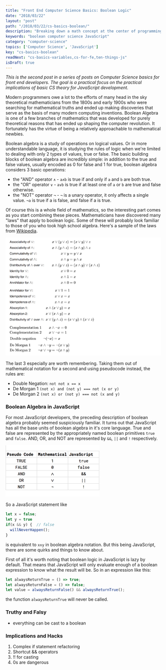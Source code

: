 ```yaml
---
title: "Front End Computer Science Basics: Boolean Logic"
date: "2018/03/22"
layout: "post"
path: "/2018/03/22/cs-basics-boolean/"
description: "Breaking down a math concept at the center of programming"
keywords: "boolean computer science JavaScript"
category: "computer-science"
topics: ['Computer Science', 'JavaScript']
key: "cs-basics-boolean"
readNext: "cs-basics-variables,cs-for-fe,ten-things-js"
isDraft: true
---
```


*This is the second post in a series of posts on Computer Science basics for front end developers.  The goal is a practical focus on the practical implications of basic CS theory for JavaScript development.*

Modern programmers owe a lot to the efforts of many head in the sky theoretical mathematicians from the 1800s and early 1900s who were searching for mathematical truths and ended up making discoveries that serve as the basis of many modern computing inventions.  Boolean Algebra is one of a few branches of mathematics that was developed for purely theoretical reasons that has ended up shaping the computer revolution.  It fortunately has the virtue of being a relatively approachable to mathematical newbies.

Boolean algebra is a study of operations on logical values. Or in more understandable language, it is studying the rules of logic when we're limited to dealing with only 2 types of values, true or false.  The basic building blocks of boolean algebra are incredibly simple: in addition to the true and false values, usually encoded as 0 for false and 1 for true, boolean algebra considers 3 basic operations:

- the "AND" operator `∧` - `a∧b` is true if and only if `a` and `b` are both true.
- the "OR" operator `∨` - `a∨b` is true if at least one of `a` or `b` are true and false otherwise.
- the "NOT" operator `¬` - `¬` is a unary operator, it only affects a single value.  `¬a` is true if a is false, and false if a is true.

Of course this is a whole field of mathematics, so the interesting part comes as you start combining these pieces.  Mathematicians have discovered many "laws" that apply to boolean logic.  Some of these will probably look familiar to those of you who took high school algebra.  Here's a sample of the laws from [Wikipedia](https://en.wikipedia.org/wiki/Boolean_algebra).

![Boolean logic laws](boolean-laws.png)

The last 3 especially are worth remembering.  Taking them out of mathematical notation for a second and using pseudocode instead, the rules are:

- Double Negation: `not not x == x`
- De Morgan 1 `(not x) and (not y) === not (x or y)`
- De Morgan 2 `(not x) or (not y) === not (x and y)`

### Boolean Algebra in JavaScript

For most JavaScript developers, the preceding description of boolean algebra probably seemed suspiciously familiar.  It turns out that JavaScript has all the base units of boolean algebra in it's core language.  True and false are represented by the appropriately named boolean primitives `true` and `false`.  AND, OR, and NOT are represented by `&&`, `||` and `!` respectively.

![mapping of operators between pseudocode, mathematical and JavaScript notation](boolean-mappings.png)

So a JavaScript statement like

```javascript
let x = false;
let y = true
if(x && y) {  // false
  willNeverHappen();
}
```

is equivalent to `x∧y` in boolean algebra notation.  But this being JavaScript, there are some quirks and things to know about.  

First of all it's worth noting that boolean logic in JavaScript is lazy by default.  That means that JavaScript will only evaluate enough of a boolean expression to know what the result will be.  So in an expression like this:

```javascript
let alwaysReturnTrue = () => true;
let alwaysReturnFalse = () => false;
let value = alwaysReturnFalse() && alwaysReturnTrue();
```

the function `alwaysReturnTrue` will never be called.



### Truthy and Falsy

- everything can be cast to a boolean

### Implications and Hacks

1. Complex if statement refactoring
2. Shortcut && operators
3. !! for casting
4. 0s are dangerous

